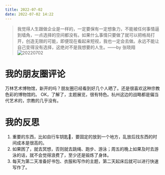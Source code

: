 ```yaml
---
title: 2022-07-02
date: 2022-07-02 14:22
---
```


> 我觉得人生跟做企业是一样的，一定要保有一定想象力，不能被任何事情逼到墙角，一点选择的空间都没有。 ​​​如果什么事情只要做了就可以把格局打开，创造无限的可能，即便现在看起来短视，我也一定会去做。永远不能让自己变得没有选择，这绝对不是我想要的人生。 ​​​​——by 张晓翔 
![20220702](http://images.iotop.work/uPic/20220702-oYQ8Nf.png)

# 我的朋友圈评论

万林艺术博物馆，新开的吗？朋友圈已经看到好几个人晒了。还是很喜欢这种宗教色彩的博物馆的。
OK，了解了，主题展览，很有特色。杭州这边的战略都是偏当代艺术的，宗教的几乎没有。

# 我的反思

1. 重要的东西，比如自行车钥匙🔑，要固定的放到一个地方，乱放后找东西的时间成本是很高的。
2. 如果困了，就去冥想，否则就去跳绳、跑步、游泳；周五的晚上如果及时去游泳的话，就不会觉得浪费了，至少还是锻炼了身体。
3. 每天为第二天准备好书包、衣服和写作的主题，第二天起床后就可以进行快速写作了。